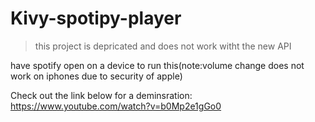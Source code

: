 # Kivy-spotipy-player

> this project is depricated and does not work witht the new API

have spotify open on a device to run this(note:volume change does not work on iphones due to security of apple)

Check out the link below for a deminsration:
https://www.youtube.com/watch?v=b0Mp2e1gGo0

